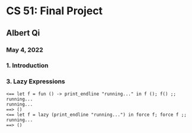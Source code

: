 # CS 51: Final Project
## Albert Qi
### May 4, 2022

### 1. Introduction

### 3. Lazy Expressions
```
<== let f = fun () -> print_endline "running..." in f (); f() ;;
running...
running...
==> ()
<== let f = lazy (print_endline "running...") in force f; force f ;;
running...
==> ()
```